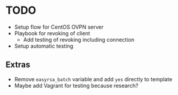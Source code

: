 # TODO

* Setup flow for CentOS OVPN server
* Playbook for revoking of client
  * Add testing of revoking including connection
* Setup automatic testing

## Extras

* Remove `easyrsa_batch` variable and add `yes` directly to template
* Maybe add Vagrant for testing because research?

